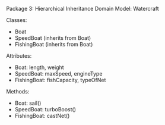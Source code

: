 Package 3: Hierarchical Inheritance
Domain Model: Watercraft

Classes:

- Boat
- SpeedBoat (inherits from Boat)
- FishingBoat (inherits from Boat)

Attributes:

- Boat: length, weight
- SpeedBoat: maxSpeed, engineType
- FishingBoat: fishCapacity, typeOfNet

Methods:

- Boat: sail()
- SpeedBoat: turboBoost()
- FishingBoat: castNet()